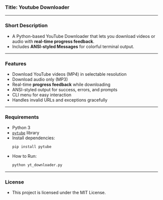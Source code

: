 ### Title: Youtube Downloader

---

### Short Description
- A Python-based YouTube Downloader that lets you download videos or audio with **real-time progress feedback**.
- Includes **ANSI-styled Messages** for colorful terminal output.

---

### Features
- Download YouTube videos (MP4) in selectable resolution
- Download audio only (MP3)
- Real-time **progress feedback** while downloading
- ANSI-styled output for success, errors, and prompts
- CLI menu for easy interaction
- Handles invalid URLs and exceptions gracefully

---

### Requirements
- Python 3
- [`pytube`](https://pypi.org/project/pytube/) library
- Install dependencies:
  ```bash
  pip install pytube

- How to Run:
  ```bash
  python yt_downloader.py

---

### License
- This project is licensed under the MIT License.